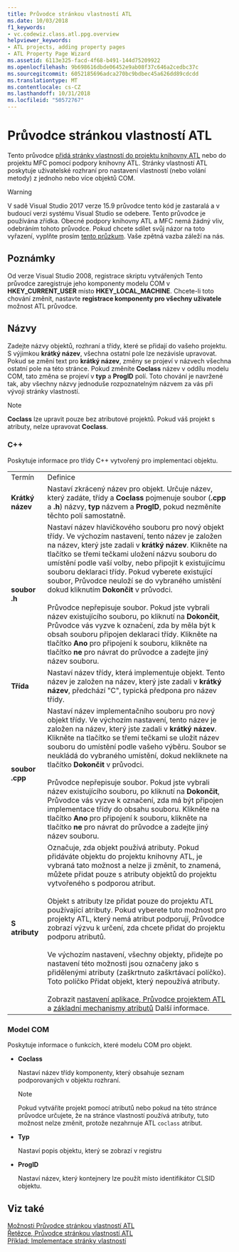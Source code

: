 ```yaml
---
title: Průvodce stránkou vlastností ATL
ms.date: 10/03/2018
f1_keywords:
- vc.codewiz.class.atl.ppg.overview
helpviewer_keywords:
- ATL projects, adding property pages
- ATL Property Page Wizard
ms.assetid: 6113e325-facd-4f68-b491-144d75209922
ms.openlocfilehash: 9b698616dbde06452e9ab08f37c646a2cedbc37c
ms.sourcegitcommit: 6052185696adca270bc9bdbec45a626dd89cdcdd
ms.translationtype: MT
ms.contentlocale: cs-CZ
ms.lasthandoff: 10/31/2018
ms.locfileid: "50572767"
---
```

# <a name="atl-property-page-wizard"></a>Průvodce stránkou vlastností ATL

Tento průvodce [přidá stránky vlastností do projektu knihovny ATL](../../atl/reference/adding-an-atl-property-page.md) nebo do projektu MFC pomocí podpory knihovny ATL. Stránky vlastností ATL poskytuje uživatelské rozhraní pro nastavení vlastností (nebo volání metody) z jednoho nebo více objektů COM.

> [!WARNING]
> V sadě Visual Studio 2017 verze 15.9 průvodce tento kód je zastaralá a v budoucí verzi systému Visual Studio se odebere. Tento průvodce je používána zřídka. Obecné podpory knihovny ATL a MFC nemá žádný vliv, odebráním tohoto průvodce. Pokud chcete sdílet svůj názor na toto vyřazení, vyplňte prosím [tento průzkum](https://www.surveymonkey.com/r/QDWKKCN). Vaše zpětná vazba záleží na nás.

## <a name="remarks"></a>Poznámky

Od verze Visual Studio 2008, registrace skriptu vytvářených Tento průvodce zaregistruje jeho komponenty modelu COM v **HKEY_CURRENT_USER** místo **HKEY_LOCAL_MACHINE**. Chcete-li toto chování změnit, nastavte **registrace komponenty pro všechny uživatele** možnost ATL průvodce.

## <a name="names"></a>Názvy

Zadejte názvy objektů, rozhraní a třídy, které se přidají do vašeho projektu. S výjimkou **krátký název**, všechna ostatní pole lze nezávisle upravovat. Pokud se změní text pro **krátký název**, změny se projeví v názvech všechna ostatní pole na této stránce. Pokud změníte **Coclass** název v oddílu modelu COM, tato změna se projeví v **typ** a **ProgID** polí. Toto chování je navržené tak, aby všechny názvy jednoduše rozpoznatelným názvem za vás při vývoji stránky vlastností.

> [!NOTE]
>  **Coclass** lze upravit pouze bez atributové projektů. Pokud váš projekt s atributy, nelze upravovat **Coclass**.

### <a name="c"></a>C++

Poskytuje informace pro třídy C++ vytvořený pro implementaci objektu.

|||
|-|-|
|Termín|Definice|
|**Krátký název**|Nastaví zkrácený název pro objekt. Určuje název, který zadáte, třídy a **Coclass** pojmenuje soubor (**.cpp** a **.h**) názvy, **typ** názvem a  **ProgID**, pokud nezměníte těchto polí samostatně.|
|**soubor .h**|Nastaví název hlavičkového souboru pro nový objekt třídy. Ve výchozím nastavení, tento název je založen na název, který jste zadali v **krátký název**. Klikněte na tlačítko se třemi tečkami uložení názvu souboru do umístění podle vaší volby, nebo připojit k existujícímu souboru deklaraci třídy. Pokud vyberete existující soubor, Průvodce neuloží se do vybraného umístění dokud kliknutím **Dokončit** v průvodci.<br /><br /> Průvodce nepřepisuje soubor. Pokud jste vybrali název existujícího souboru, po kliknutí na **Dokončit**, Průvodce vás vyzve k označení, zda by měla být k obsah souboru připojen deklaraci třídy. Klikněte na tlačítko **Ano** pro připojení k souboru, klikněte na tlačítko **ne** pro návrat do průvodce a zadejte jiný název souboru.|
|**Třída**|Nastaví název třídy, která implementuje objekt. Tento název je založen na název, který jste zadali v **krátký název**, předchází "C", typická předpona pro název třídy.|
|**soubor .cpp**|Nastaví název implementačního souboru pro nový objekt třídy. Ve výchozím nastavení, tento název je založen na název, který jste zadali v **krátký název**. Klikněte na tlačítko se třemi tečkami se uložit název souboru do umístění podle vašeho výběru. Soubor se neukládá do vybraného umístění, dokud nekliknete na tlačítko **Dokončit** v průvodci.<br /><br /> Průvodce nepřepisuje soubor. Pokud jste vybrali název existujícího souboru, po kliknutí na **Dokončit**, Průvodce vás vyzve k označení, zda má být připojen implementace třídy do obsahu souboru. Klikněte na tlačítko **Ano** pro připojení k souboru, klikněte na tlačítko **ne** pro návrat do průvodce a zadejte jiný název souboru.|
|**S atributy**|Označuje, zda objekt používá atributy. Pokud přidáváte objektu do projektu knihovny ATL, je vybraná tato možnost a nelze ji změnit, to znamená, můžete přidat pouze s atributy objektů do projektu vytvořeného s podporou atribut.<br /><br /> Objekt s atributy lze přidat pouze do projektu ATL používající atributy. Pokud vyberete tuto možnost pro projekty ATL, který nemá atribut podporují, Průvodce zobrazí výzvu k určení, zda chcete přidat do projektu podporu atributů.<br /><br /> Ve výchozím nastavení, všechny objekty, přidejte po nastavení této možnosti jsou označeny jako s přidělenými atributy (zaškrtnuto zaškrtávací políčko). Toto políčko Přidat objekt, který nepoužívá atributy.<br /><br /> Zobrazit [nastavení aplikace, Průvodce projektem ATL](../../atl/reference/application-settings-atl-project-wizard.md) a [základní mechanismy atributů](../../windows/basic-mechanics-of-attributes.md) Další informace.|

### <a name="com"></a>Model COM

Poskytuje informace o funkcích, které modelu COM pro objekt.

- **Coclass**

   Nastaví název třídy komponenty, který obsahuje seznam podporovaných v objektu rozhraní.

   > [!NOTE]
   > Pokud vytváříte projekt pomocí atributů nebo pokud na této stránce průvodce určujete, že na stránce vlastností používá atributy, tuto možnost nelze změnit, protože nezahrnuje ATL `coclass` atribut.

- **Typ**

   Nastaví popis objektu, který se zobrazí v registru

- **ProgID**

   Nastaví název, který kontejnery lze použít místo identifikátor CLSID objektu.

## <a name="see-also"></a>Viz také

[Možnosti Průvodce stránkou vlastností ATL](../../atl/reference/options-atl-property-page-wizard.md)<br/>
[Řetězce, Průvodce stránkou vlastností ATL](../../atl/reference/strings-atl-property-page-wizard.md)<br/>
[Příklad: Implementace stránky vlastností](../../atl/example-implementing-a-property-page.md)

